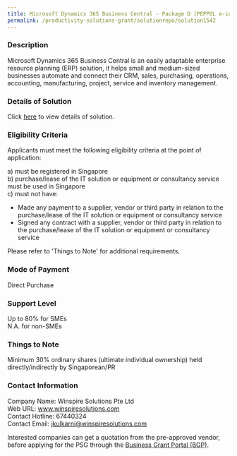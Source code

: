 ```yaml
---
title: Microsoft Dynamics 365 Business Central - Package D (PEPPOL e-invoicing-15 Subscription Licence)
permalink: /productivity-solutions-grant/solutionrepo/solution1542
---
```


### Description

Microsoft Dynamics 365 Business Central is an easily adaptable enterprise resource planning (ERP) solution, it helps small and medium-sized businesses automate and connect their CRM, sales, purchasing, operations, accounting, manufacturing, project, service and inventory management.

### Details of Solution

Click <a href='https://www.gobusiness.gov.sg/images/psg/Desensitised_Winspire_ERP_Annex 3_CR wef_26_August_2021_Part_4.pdf' target='_blank' rel='noopener'>here</a> to view details of solution.

### Eligibility Criteria

Applicants must meet the following eligibility criteria at the point of application:

a) must be registered in Singapore <br>
b) purchase/lease of the IT solution or equipment or consultancy service must be used in Singapore <br>
c) must not have:
- Made any payment to a supplier, vendor or third party in relation to the purchase/lease of the IT solution or equipment or consultancy service
- Signed any contract with a supplier, vendor or third party in relation to the purchase/lease of the IT solution or equipment or consultancy service

Please refer to 'Things to Note' for additional requirements.

### Mode of Payment
Direct Purchase

### Support Level
Up to 80% for SMEs <br>
N.A. for non-SMEs

### Things to Note
Minimum 30% ordinary shares (ultimate individual ownership) held directly/indirectly by Singaporean/PR

### Contact Information
Company Name: Winspire Solutions Pte Ltd<br>Web URL: www.winspiresolutions.com<br>Contact Hotline: 67440324<br>Contact Email: jkulkarni@winspiresolutions.com

Interested companies can get a quotation from the pre-approved vendor, before applying for the PSG through the <a target='_blank' rel='noopener' href='https://www.businessgrants.gov.sg/'>Business Grant Portal (BGP)</a>.
